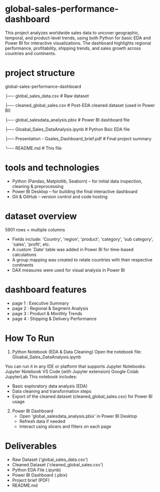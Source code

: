 # global-sales-performance-dashboard
This project analyzes worldwide sales data to uncover geographic, temporal, and product-level trends, using both Python for basic EDA and Power BI for interactive visualizations.
The dashboard highlights regional performance, profitability, shipping trends, and sales growth across countries and continents.
# project structure
global-sales-performance-dashboard

├── global_sales_data.csv # Raw dataset 

├── cleaned_global_sales.csv # Post-EDA cleaned dataset (used in Power BI)

├── global_salesdata_analysis.pbix # Power BI dashboard file

├── Gloabal_Sales_DataAnalysis.ipynb  # Python Bsic EDA file

├── Presentation - Gsales_Dashboard_brief.pdf # Final project summary 

└── README.md # This file
# tools and technologies
   - Python (Pandas, Matplotlib, Seaborn) – for initial data inspection, cleaning & preprocessing
   - Power BI Desktop – for building the final interactive dashboard
   - Git & GitHub – version control and code hosting
# dataset overview
5901 rows × multiple columns
   - Fields include: 'Country', 'region', 'product', 'category', 'sub category', 'sales', 'profit', etc.
   - A custom `Date' table was added in Power BI for time-based calculations
   - A group mapping was created to relate countries with their respective continents
   - DAX measures were used for visual analysis in Power BI
# dashboard features
   - page 1 : Executive Summary
   - page 2 : Regional & Segment Analysis
   - page 3 : Product & Monthly Trends
   - page 4 : Shipping & Delivery Performance
# How To Run
1. Python Notebook (EDA & Data Cleaning)
Open the notebook file:
Gloabal_Sales_DataAnalysis.ipynb

You can run it in any IDE or platform that supports Jupyter Notebooks:
Jupyter Notebook
VS Code (with Jupyter extension)
Google Colab
JupyterLab
This notebook includes:
   - Basic exploratory data analysis (EDA)
   - Data cleaning and transformation steps
   - Export of the cleaned dataset (cleaned_global_sales.csv) for Power BI usage
2. Power BI Dashboard  
   - Open 'global_salesdata_analysis.pbix' in Power BI Desktop
   - Refresh data if needed
   - Interact using slicers and filters on each page
#  Deliverables
   - Raw Dataset ('global_sales_data.csv')
   - Cleaned Dataset ('cleaned_global_sales.csv')
   - Python EDA File (.ipynb)
   - Power BI Dashboard (.pbix)
   - Project brief (PDF)
   - README.md 
